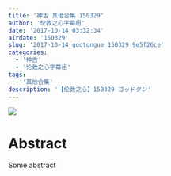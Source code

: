 ```yaml
---
title: '神舌 其他合集 150329'
author: '伦敦之心字幕组'
date: '2017-10-14 03:32:34'
airdate: '150329'
slug: '2017-10-14_godtongue_150329_9e5f26ce'
categories: 
  - '神舌'
  - '伦敦之心字幕组'
tags: 
  - '其他合集'
description: '【伦敦之心】150329 ゴッドタン'
---
```


![](https://i.imgur.com/0pLGQe7.jpg)
# Abstract
Some abstract
